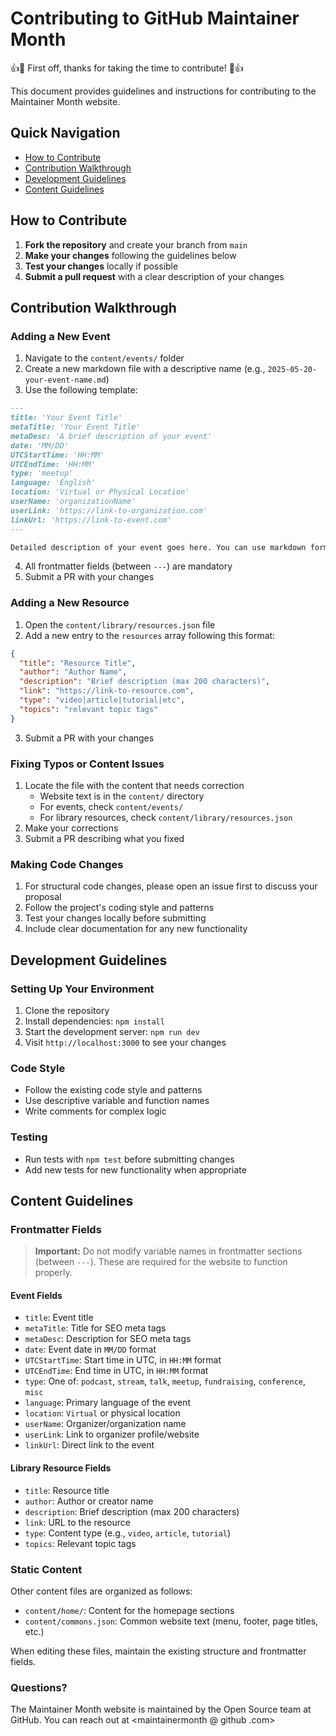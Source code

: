 # Contributing to GitHub Maintainer Month

:+1::tada: First off, thanks for taking the time to contribute! :tada::+1:

This document provides guidelines and instructions for contributing to the Maintainer Month website.

## Quick Navigation

- [How to Contribute](#how-to-contribute)
- [Contribution Walkthrough](#contribution-walkthrough)
- [Development Guidelines](#development-guidelines)
- [Content Guidelines](#content-guidelines)

## How to Contribute

1. **Fork the repository** and create your branch from `main`
2. **Make your changes** following the guidelines below
3. **Test your changes** locally if possible
4. **Submit a pull request** with a clear description of your changes

## Contribution Walkthrough

### Adding a New Event

1. Navigate to the `content/events/` folder
2. Create a new markdown file with a descriptive name (e.g., `2025-05-20-your-event-name.md`)
3. Use the following template:

```markdown
---
title: 'Your Event Title'
metaTitle: 'Your Event Title'
metaDesc: 'A brief description of your event'
date: 'MM/DD'
UTCStartTime: 'HH:MM'
UTCEndTime: 'HH:MM'
type: 'meetup'
language: 'English'
location: 'Virtual or Physical Location'
userName: 'organizationName'
userLink: 'https://link-to-organization.com'
linkUrl: 'https://link-to-event.com'
---

Detailed description of your event goes here. You can use markdown formatting.
```

4. All frontmatter fields (between `---`) are mandatory
5. Submit a PR with your changes

### Adding a New Resource

1. Open the `content/library/resources.json` file
2. Add a new entry to the `resources` array following this format:

```json
{
  "title": "Resource Title",
  "author": "Author Name",
  "description": "Brief description (max 200 characters)",
  "link": "https://link-to-resource.com",
  "type": "video|article|tutorial|etc",
  "topics": "relevant topic tags"
}
```

3. Submit a PR with your changes

### Fixing Typos or Content Issues

1. Locate the file with the content that needs correction
   - Website text is in the `content/` directory
   - For events, check `content/events/`
   - For library resources, check `content/library/resources.json`
2. Make your corrections
3. Submit a PR describing what you fixed

### Making Code Changes

1. For structural code changes, please open an issue first to discuss your proposal
2. Follow the project's coding style and patterns
3. Test your changes locally before submitting
4. Include clear documentation for any new functionality

## Development Guidelines

### Setting Up Your Environment

1. Clone the repository
2. Install dependencies: `npm install`
3. Start the development server: `npm run dev`
4. Visit `http://localhost:3000` to see your changes

### Code Style

- Follow the existing code style and patterns
- Use descriptive variable and function names
- Write comments for complex logic

### Testing

- Run tests with `npm test` before submitting changes
- Add new tests for new functionality when appropriate

## Content Guidelines

### Frontmatter Fields

> **Important:** Do not modify variable names in frontmatter sections (between `---`). These are required for the website to function properly.

#### Event Fields

- `title`: Event title
- `metaTitle`: Title for SEO meta tags
- `metaDesc`: Description for SEO meta tags
- `date`: Event date in `MM/DD` format
- `UTCStartTime`: Start time in UTC, in `HH:MM` format
- `UTCEndTime`: End time in UTC, in `HH:MM` format
- `type`: One of: `podcast`, `stream`, `talk`, `meetup`, `fundraising`, `conference`, `misc`
- `language`: Primary language of the event
- `location`: `Virtual` or physical location
- `userName`: Organizer/organization name
- `userLink`: Link to organizer profile/website
- `linkUrl`: Direct link to the event

#### Library Resource Fields

- `title`: Resource title
- `author`: Author or creator name
- `description`: Brief description (max 200 characters)
- `link`: URL to the resource
- `type`: Content type (e.g., `video`, `article`, `tutorial`)
- `topics`: Relevant topic tags

### Static Content

Other content files are organized as follows:

- `content/home/`: Content for the homepage sections
- `content/commons.json`: Common website text (menu, footer, page titles, etc.)

When editing these files, maintain the existing structure and frontmatter fields.

### Questions?

The Maintainer Month website is maintained by the Open Source team at GitHub. You can reach out at <maintainermonth @ github .com>
